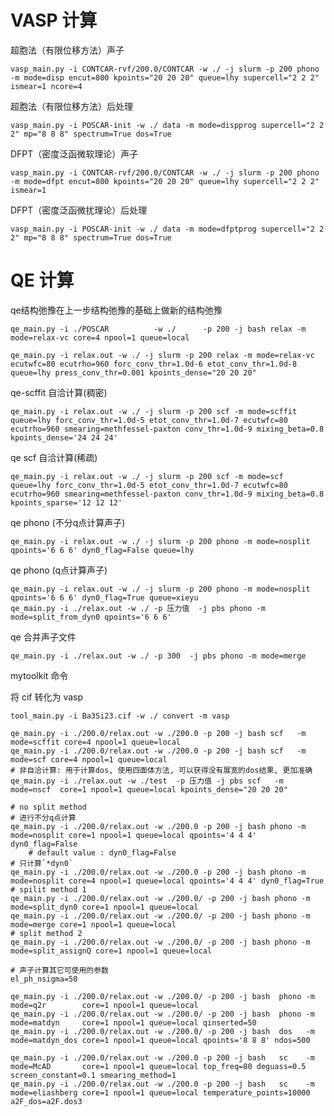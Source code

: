 # VASP 计算
超胞法（有限位移方法）声子
```shell
vasp_main.py -i CONTCAR-rvf/200.0/CONTCAR -w ./ -j slurm -p 200 phono -m mode=disp encut=800 kpoints="20 20 20" queue=lhy supercell="2 2 2" ismear=1 ncore=4
```

超胞法（有限位移方法）后处理
```shell
vasp_main.py -i POSCAR-init -w ./ data -m mode=dispprog supercell="2 2 2" mp="8 8 8" spectrum=True dos=True
```

DFPT（密度泛函微软理论）声子
```shell
vasp_main.py -i CONTCAR-rvf/200.0/CONTCAR -w ./ -j slurm -p 200 phono -m mode=dfpt encut=800 kpoints="20 20 20" queue=lhy supercell="2 2 2" ismear=1
```
DFPT（密度泛函微扰理论）后处理
```shell
vasp_main.py -i POSCAR-init -w ./ data -m mode=dfptprog supercell="2 2 2" mp="8 8 8" spectrum=True dos=True
```

# QE 计算
qe结构弛豫在上一步结构弛豫的基础上做新的结构弛豫
```shell
qe_main.py -i ./POSCAR          -w ./      -p 200 -j bash relax -m mode=relax-vc core=4 npool=1 queue=local
```
```shell
qe_main.py -i relax.out -w ./ -j slurm -p 200 relax -m mode=relax-vc ecutwfc=80 ecutrho=960 forc_conv_thr=1.0d-6 etot_conv_thr=1.0d-8 queue=lhy press_conv_thr=0.001 kpoints_dense="20 20 20"
```

qe-scffit 自洽计算(稠密)
```shell
qe_main.py -i relax.out -w ./ -j slurm -p 200 scf -m mode=scffit queue=lhy forc_conv_thr=1.0d-5 etot_conv_thr=1.0d-7 ecutwfc=80 ecutrho=960 smearing=methfessel-paxton conv_thr=1.0d-9 mixing_beta=0.8 kpoints_dense='24 24 24'
```


qe scf 自洽计算(稀疏)
```shell
qe_main.py -i relax.out -w ./ -j slurm -p 200 scf -m mode=scf queue=lhy forc_conv_thr=1.0d-5 etot_conv_thr=1.0d-7 ecutwfc=80 ecutrho=960 smearing=methfessel-paxton conv_thr=1.0d-9 mixing_beta=0.8 kpoints_sparse='12 12 12'
```

qe phono (不分q点计算声子)
```shell
qe_main.py -i relax.out -w ./ -j slurm -p 200 phono -m mode=nosplit qpoints='6 6 6' dyn0_flag=False queue=lhy
```

qe phono (q点计算声子)
```shell
qe_main.py -i relax.out -w ./ -j slurm -p 200 phono -m mode=nosplit qpoints='6 6 6' dyn0_flag=True queue=xieyu
qe_main.py -i ./relax.out -w ./ -p 压力值  -j pbs phono -m mode=split_from_dyn0 qpoints='6 6 6' 
```

qe 合并声子文件
```shell
qe_main.py -i ./relax.out -w ./ -p 300  -j pbs phono -m mode=merge
```



mytoolkit 命令

将 cif 转化为 vasp
```shell
tool_main.py -i Ba3Si23.cif -w ./ convert -m vasp
```




    
    qe_main.py -i ./200.0/relax.out -w ./200.0 -p 200 -j bash scf   -m mode=scffit core=4 npool=1 queue=local
    qe_main.py -i ./200.0/relax.out -w ./200.0 -p 200 -j bash scf   -m mode=scf core=4 npool=1 queue=local
    # 非自洽计算: 用于计算dos, 使用四面体方法, 可以获得没有展宽的dos结果, 更加准确
    qe_main.py -i ./relax.out -w ./test  -p 压力值 -j pbs scf   -m mode=nscf  core=1 npool=1 queue=local kpoints_dense="20 20 20"

    # no split method
    # 进行不分q点计算
    qe_main.py -i ./200.0/relax.out -w ./200.0 -p 200 -j bash phono -m mode=nosplit core=1 npool=1 queue=local qpoints='4 4 4' dyn0_flag=False 
        # default value : dyn0_flag=False
    # 只计算`*dyn0`
    qe_main.py -i ./200.0/relax.out -w ./200.0 -p 200 -j bash phono -m mode=nosplit core=4 npool=1 queue=local qpoints='4 4 4' dyn0_flag=True
    # spilit method 1
    qe_main.py -i ./200.0/relax.out -w ./200.0/ -p 200 -j bash phono -m mode=split_dyn0 core=1 npool=1 queue=local
    qe_main.py -i ./200.0/relax.out -w ./200.0/ -p 200 -j bash phono -m mode=merge core=1 npool=1 queue=local
    # split method 2
    qe_main.py -i ./200.0/relax.out -w ./200.0/ -p 200 -j bash phono -m mode=split_assignQ core=1 npool=1 queue=local

    # 声子计算其它可使用的参数
    el_ph_nsigma=50  

    qe_main.py -i ./200.0/relax.out -w ./200.0/ -p 200 -j bash  phono -m mode=q2r        core=1 npool=1 queue=local
    qe_main.py -i ./200.0/relax.out -w ./200.0/ -p 200 -j bash  phono -m mode=matdyn     core=1 npool=1 queue=local qinserted=50
    qe_main.py -i ./200.0/relax.out -w ./200.0/ -p 200 -j bash  dos   -m mode=matdyn_dos core=1 npool=1 queue=local qpoints='8 8 8' ndos=500 

    qe_main.py -i ./200.0/relax.out -w ./200.0 -p 200 -j bash   sc    -m mode=McAD       core=1 npool=1 queue=local top_freq=80 deguass=0.5 screen_constant=0.1 smearing_method=1
    qe_main.py -i ./200.0/relax.out -w ./200.0 -p 200 -j bash   sc    -m mode=eliashberg core=1 npool=1 queue=local temperature_points=10000 a2F_dos=a2F.dos3